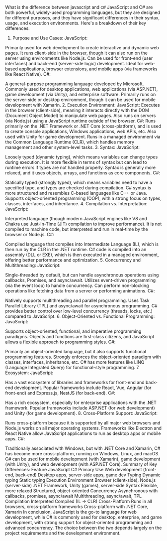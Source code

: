 What is the difference between javascript and c#
JavaScript and C# are both powerful, widely-used programming languages, but they are designed for different purposes, and they have significant differences in their syntax, usage, and execution environments. Here's a breakdown of their key differences:

1. Purpose and Use Cases:
JavaScript:

Primarily used for web development to create interactive and dynamic web pages.
It runs client-side in the browser, though it can also run on the server using environments like Node.js.
Can be used for front-end (user interfaces) and back-end (server-side logic) development.
Ideal for web-based applications, browser extensions, and mobile apps (via frameworks like React Native).
C#:

A general-purpose programming language developed by Microsoft.
Commonly used for desktop applications, web applications (via ASP.NET), game development (via Unity), and enterprise software.
Primarily runs on the server-side or desktop environment, though it can be used for mobile development with Xamarin.
2. Execution Environment:
JavaScript:
Executes in the browser (client-side), meaning it interacts directly with the DOM (Document Object Model) to manipulate web pages.
Also runs on servers (via Node.js) using a JavaScript runtime outside of the browser.
C#:
Runs primarily on the .NET Framework or .NET Core (cross-platform), and is used to create console applications, Windows applications, web APIs, etc.
Also used with Unity for game development.
Runs in a managed environment via the Common Language Runtime (CLR), which handles memory management and other system-level tasks.
3. Syntax:
JavaScript:

Loosely typed (dynamic typing), which means variables can change types during execution.
It is more flexible in terms of syntax but can lead to runtime errors if types are not handled properly.
Syntax is generally more relaxed, and it uses objects, arrays, and functions as core components.
C#:

Statically typed (strongly typed), which means variables need to have a specified type, and types are checked during compilation.
C# syntax is more structured and resembles C-based languages like C++ or Java.
Supports object-oriented programming (OOP), with a strong focus on types, classes, interfaces, and inheritance.
4. Compilation vs. Interpretation:
JavaScript:

Interpreted language (though modern JavaScript engines like V8 and Chakra use Just-In-Time (JIT) compilation to improve performance).
It is not compiled to machine code, but interpreted and run in real-time by the browser or Node.js.
C#:

Compiled language that compiles into Intermediate Language (IL), which is then run by the CLR in the .NET runtime.
C# code is compiled into an assembly (DLL or EXE), which is then executed in a managed environment, offering better performance and optimization.
5. Concurrency and Multithreading:
JavaScript:

Single-threaded by default, but can handle asynchronous operations using callbacks, Promises, and async/await.
Utilizes event-driven programming (via the event loop) to handle concurrency.
Can perform non-blocking operations like fetching data from a server or performing animations.
C#:

Natively supports multithreading and parallel programming.
Uses Task Parallel Library (TPL) and async/await for asynchronous programming.
C# provides better control over low-level concurrency (threads, locks, etc.) compared to JavaScript.
6. Object-Oriented vs. Functional Programming:
JavaScript:

Supports object-oriented, functional, and imperative programming paradigms.
Objects and functions are first-class citizens, and JavaScript allows a flexible approach to programming styles.
C#:

Primarily an object-oriented language, but it also supports functional programming features.
Strongly enforces the object-oriented paradigm with classes, interfaces, inheritance, etc.
C# has more features like LINQ (Language Integrated Query) for functional-style programming.
7. Ecosystem:
JavaScript:

Has a vast ecosystem of libraries and frameworks for front-end and back-end development.
Popular frameworks include React, Vue, Angular (for front-end) and Express.js, NestJS (for back-end).
C#:

Has a rich ecosystem, especially for enterprise applications with the .NET framework.
Popular frameworks include ASP.NET (for web development) and Unity (for game development).
8. Cross-Platform Support:
JavaScript:

Runs cross-platform because it is supported by all major web browsers and Node.js works on all major operating systems.
Frameworks like Electron and React Native allow JavaScript applications to run as desktop apps or mobile apps.
C#:

Traditionally associated with Windows, but with .NET Core and Xamarin, C# has become more cross-platform, running on Windows, Linux, and macOS.
C# can be used for mobile development (with Xamarin), game development (with Unity), and web development (with ASP.NET Core).
Summary of Key Differences:
Feature	JavaScript	C#
Primary Use	Web development (front-end, back-end)	Desktop apps, server-side apps, game dev
Typing	Dynamic typing	Static typing
Execution Environment	Browser (client-side), Node.js (server-side)	.NET Framework, Unity (games), server-side
Syntax	Flexible, more relaxed	Structured, object-oriented
Concurrency	Asynchronous with callbacks, promises, async/await	Multithreading, async/await, TPL
Compilation	Interpreted	Compiled (IL -> CLR)
Cross-Platform	Runs in all browsers, cross-platform frameworks	Cross-platform with .NET Core, Xamarin
In conclusion, JavaScript is the go-to language for web development, while C# is commonly used for desktop, enterprise, and game development, with strong support for object-oriented programming and advanced concurrency. The choice between the two depends largely on the project requirements and the development environment.